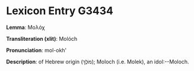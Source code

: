 # Lexicon Entry G3434

**Lemma**: Μολόχ

**Transliteration (xlit)**: Molóch

**Pronunciation**: mol-okh'

**Description**:
of Hebrew origin (מֹלֶךְ); Moloch (i.e. Molek), an idol:--Moloch.
